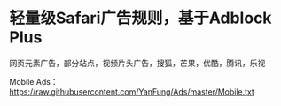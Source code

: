 # 轻量级Safari广告规则，基于Adblock Plus

网页元素广告，部分站点，视频片头广告，搜狐，芒果，优酷，腾讯，乐视

Mobile Ads：https://raw.githubusercontent.com/YanFung/Ads/master/Mobile.txt





